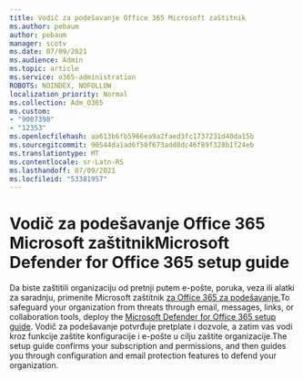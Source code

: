 ```yaml
---
title: Vodič za podešavanje Office 365 Microsoft zaštitnik
ms.author: pebaum
author: pebaum
manager: scotv
ms.date: 07/09/2021
ms.audience: Admin
ms.topic: article
ms.service: o365-administration
ROBOTS: NOINDEX, NOFOLLOW
localization_priority: Normal
ms.collection: Adm_O365
ms.custom:
- "9007398"
- "12353"
ms.openlocfilehash: aa613b6fb5966ea9a2faed3fc1737231d40da15b
ms.sourcegitcommit: 90544da1ad6f50f673add8dc46f89f328b1f24eb
ms.translationtype: MT
ms.contentlocale: sr-Latn-RS
ms.lasthandoff: 07/09/2021
ms.locfileid: "53381957"
---
```

# <a name="microsoft-defender-for-office-365-setup-guide"></a><span data-ttu-id="04f0c-102">Vodič za podešavanje Office 365 Microsoft zaštitnik</span><span class="sxs-lookup"><span data-stu-id="04f0c-102">Microsoft Defender for Office 365 setup guide</span></span>

<span data-ttu-id="04f0c-103">Da biste zaštitili organizaciju od pretnji putem e-pošte, poruka, veza ili alatki za saradnju, primenite Microsoft zaštitnik [za Office 365 za podešavanje.](https://admin.microsoft.com/adminportal/home#/modernonboarding/office365advancedthreatprotectionadvisor)</span><span class="sxs-lookup"><span data-stu-id="04f0c-103">To safeguard your organization from threats through email, messages, links, or collaboration tools, deploy the [Microsoft Defender for Office 365‎ setup guide](https://admin.microsoft.com/adminportal/home#/modernonboarding/office365advancedthreatprotectionadvisor).</span></span> <span data-ttu-id="04f0c-104">Vodič za podešavanje potvrđuje pretplate i dozvole, a zatim vas vodi kroz funkcije zaštite konfiguracije i e-pošte u cilju zaštite organizacije.</span><span class="sxs-lookup"><span data-stu-id="04f0c-104">The setup guide confirms your subscription and permissions, and then guides you through configuration and email protection features to defend your organization.</span></span>